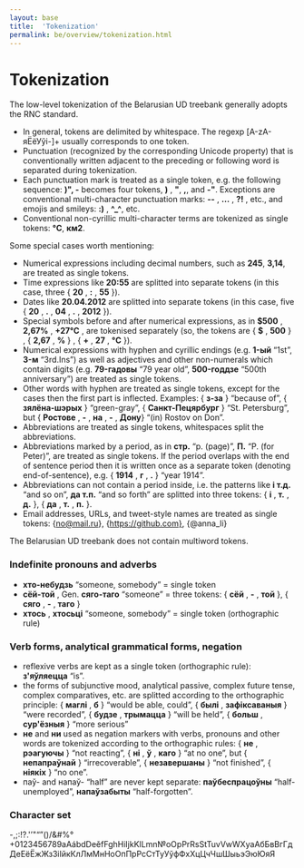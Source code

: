 ```yaml
---
layout: base
title:  'Tokenization'
permalink: be/overview/tokenization.html
---
```


# Tokenization

The low-level tokenization of the Belarusian UD treebank generally adopts the RNC standard.

* In general, tokens are delimited by whitespace. The regexp [А-zА-яЁёУўі\-]+ usually corresponds to one token.
* Punctuation (recognized by the corresponding Unicode property) that is conventionally written adjacent to the preceding or following word is separated during tokenization.
* Each punctuation mark is treated as a single token, e.g. the following sequence: <b>)", -</b> becomes four tokens, <b>)</b> , <b>"</b>, <b>,</b>, and <b>-"</b>. Exceptions are conventional multi-character punctuation marks: <b>--</b> , <b>...</b> , <b>?!</b> ,  etc., and emojis and smileys: <b>:)</b> , <b>^_^</b>, etc.
* Conventional non-cyrillic multi-character terms are tokenized as single tokens: <b>°С</b>, <b>км2</b>. 

Some special cases worth mentioning: 
* Numerical expressions including decimal numbers, such as <b>245</b>, <b>3,14</b>, are treated as single tokens. 
* Time expressions like <b>20:55</b> are splitted into separate tokens (in this case, three { <b>20</b> , <b>:</b> , <b>55</b> }). 
* Dates like <b>20.04.2012</b> are splitted into separate tokens (in this case, five { <b>20</b> , <b>.</b> , <b>04</b> , <b>.</b> , <b>2012</b> }). 
* Special symbols before and after numerical expressions, as in <b>$500</b> , <b>2,67%</b> , <b>+27°С</b> , are tokenised separately (so, the tokens are { <b>$</b> , <b>500</b> } , { <b>2,67</b> , <b>%</b> } , { <b>+</b> , <b>27</b> , <b>°С</b> }). 
* Numerical expressions with hyphen and cyrillic endings (e.g. <b>1-ый</b> “1st”, <b>3-м</b> “3rd.Ins”) as well as adjectives and other non-numerals which contain digits (e.g. <b>79-гадовы</b> “79 year old”, <b>500-годдзе</b> “500th anniversary”) are treated as single tokens. 
* Other words with hyphen are treated as single tokens, except for the cases then the first part is inflected. Examples: { <b>з-за</b> } “because of”, { <b>зялёна-шэрых</b> } “green-gray”, { <b>Санкт-Пецярбург</b> } “St. Petersburg”, but { <b>Ростове</b> , <b>-</b> , <b>на</b> , <b>-</b> , <b>Дону</b>} “(in) Rostov on Don”. 
* Abbreviations are treated as single tokens, whitespaces split the abbreviations.
* Abbreviations marked by a period, as in <b>стр.</b> “p. (page)”, <b>П.</b> “P. (for Peter)”, are treated as single tokens. If the period overlaps with the end of sentence period then it is written once as a separate token (denoting end-of-sentence), e.g. { <b>1914</b> , <b>г</b> , <b>.</b> } “year 1914”.
* Abbreviations can not contain a period inside, i.e. the patterns like <b>і т.д.</b> “and so on”, <b>да т.п.</b> “and so forth” are splitted into three tokens: { <b>i</b> , <b>т.</b> , <b>д.</b> }, { <b>да</b> , <b>т.</b> , <b>п.</b> }. 
* Email addresses, URLs, and tweet-style names are treated as single tokens: {no@mail.ru}, {https://github.com}, {@anna_li}

The Belarusian UD treebank does not contain multiword tokens.

### Indefinite pronouns and adverbs

* <b>хто-небудзь</b> “someone, somebody” = single token
* <b>сёй-той</b> , Gen. <b>сяго-таго</b> “someone” = three tokens: { <b>сёй</b> , <b>-</b> , <b>той</b> }, { <b>сяго</b> , <b>-</b> , <b>таго</b> }
* <b>хтось</b> , <b>хтосьцi</b> “someone, somebody” = single token (orthographic rule)

### Verb forms, analytical grammatical forms, negation

* reflexive verbs are kept as a single token (orthographic rule): <b>з'яўляецца</b> “is”. 
* the forms of subjunctive mood, analytical passive, complex future tense, complex comparatives, etc. are splitted
according to the orthographic principle: { <b>маглі</b> , <b>б</b> } “would be able, could”, { <b>былі</b> , <b>зафіксаваныя</b> } “were recorded”, { <b>будзе</b> , <b>трымацца</b> } “will be held”, { <b>больш</b> , <b>сур'ёзныя</b> } “more serious” 
* <b>не</b> and <b>ни</b> used as negation markers with verbs, pronouns and other words are tokenized according to the orthographic rules: { <b>не</b> , <b>рэагуючы</b> } “not reacting”, { <b>ні</b> , <b>ў</b> , <b>каго</b> } “at no one”, but { <b>непапраўнай</b> } “irrecoverable”, { <b>незавершаны</b> } “not finished”, { <b>ніякіх</b> } “no one”.
* паў- and напаў- “half” are never kept separate: <b>паўбеспрацоўны</b> “half-unemployed”, <b>напаўзабыты</b> “half-forgotten”. 

### Character set

-,;:!?.'’"“”()/&#%°+0123456789aAábdDeěfFghHiIjkKlLmn№oOpPrRsStTuvVwWXyаАбБвВгГдДеЕёЁжЖзЗіІйкКлЛмМнНоОпПрРсСтТуУўфФхХцЦчЧшШыьэЭюЮяЯ
